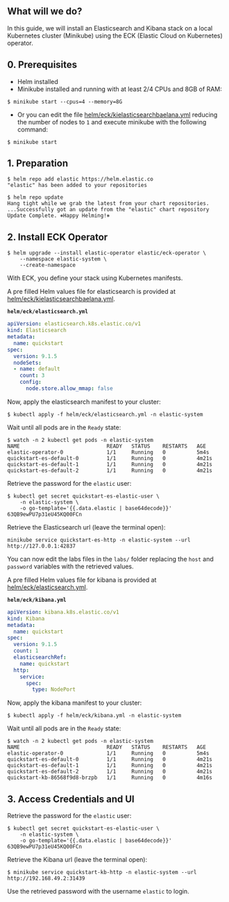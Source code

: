 ## What will we do?

In this guide, we will install an Elasticsearch and Kibana stack on a local Kubernetes cluster (Minikube) using the ECK (Elastic Cloud on Kubernetes) operator.

## 0. Prerequisites

- Helm installed
- Minikube installed and running with at least 2/4 CPUs and 8GB of RAM:

```console
$ minikube start --cpus=4 --memory=8G
```

- Or you can edit the file [helm/eck/kielasticsearchbaelana.yml]() reducing the number of nodes to `1` and execute minikube with the following command:

```console
$ minikube start
```

## 1. Preparation

```console
$ helm repo add elastic https://helm.elastic.co
"elastic" has been added to your repositories

$ helm repo update
Hang tight while we grab the latest from your chart repositories.
...Successfully got an update from the "elastic" chart repository
Update Complete. ⎈Happy Helming!⎈
```

## 2. Install ECK Operator

```console
$ helm upgrade --install elastic-operator elastic/eck-operator \
    --namespace elastic-system \
    --create-namespace
```

With ECK, you define your stack using Kubernetes manifests.

A pre filled Helm values file for elasticsearch is provided at [helm/eck/kielasticsearchbaelana.yml]().

**`helm/eck/elasticsearch.yml`**
```yaml
apiVersion: elasticsearch.k8s.elastic.co/v1
kind: Elasticsearch
metadata:
  name: quickstart
spec:
  version: 9.1.5
  nodeSets:
  - name: default
    count: 3
    config:
      node.store.allow_mmap: false
```

Now, apply the elasticsearch manifest to your cluster:

```console
$ kubectl apply -f helm/eck/elasticsearch.yml -n elastic-system
```

Wait until all pods are in the `Ready` state:

```console
$ watch -n 2 kubectl get pods -n elastic-system
NAME                            READY   STATUS    RESTARTS   AGE
elastic-operator-0              1/1     Running   0          5m4s
quickstart-es-default-0         1/1     Running   0          4m21s
quickstart-es-default-1         1/1     Running   0          4m21s
quickstart-es-default-2         1/1     Running   0          4m21s
```

Retrieve the password for the `elastic` user:

```console
$ kubectl get secret quickstart-es-elastic-user \
    -n elastic-system \
    -o go-template='{{.data.elastic | base64decode}}'
63QB9ewPU7p31eU45KQ00FCn
```

Retrieve the Elasticsearch url (leave the terminal open):

```console
minikube service quickstart-es-http -n elastic-system --url
http://127.0.0.1:42837
```

You can now edit the labs files in the `labs/` folder replacing the `host` and `password` variables with the retrieved values.

A pre filled Helm values file for kibana is provided at [helm/eck/elasticsearch.yml]().

**`helm/eck/kibana.yml`**
```yaml
apiVersion: kibana.k8s.elastic.co/v1
kind: Kibana
metadata:
  name: quickstart
spec:
  version: 9.1.5
  count: 1
  elasticsearchRef:
    name: quickstart
  http:
    service:
      spec:
        type: NodePort
```

Now, apply the kibana manifest to your cluster:

```console
$ kubectl apply -f helm/eck/kibana.yml -n elastic-system
```

Wait until all pods are in the `Ready` state:

```console
$ watch -n 2 kubectl get pods -n elastic-system
NAME                            READY   STATUS    RESTARTS   AGE
elastic-operator-0              1/1     Running   0          5m4s
quickstart-es-default-0         1/1     Running   0          4m21s
quickstart-es-default-1         1/1     Running   0          4m21s
quickstart-es-default-2         1/1     Running   0          4m21s
quickstart-kb-86568f9d8-brzpb   1/1     Running   0          4m16s
```

## 3. Access Credentials and UI

Retrieve the password for the `elastic` user:

```console
$ kubectl get secret quickstart-es-elastic-user \
    -n elastic-system \
    -o go-template='{{.data.elastic | base64decode}}'
63QB9ewPU7p31eU45KQ00FCn
```

Retrieve the Kibana url (leave the terminal open):

```console
$ minikube service quickstart-kb-http -n elastic-system --url
http://192.168.49.2:31439
```

Use the retrieved password with the username `elastic` to login.